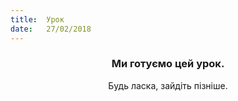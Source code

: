 ```yaml
---
title:  Урок
date:   27/02/2018
---
```


### <center>Ми готуємо цей урок.</center>
<center>Будь ласка, зайдіть пізніше.</center>